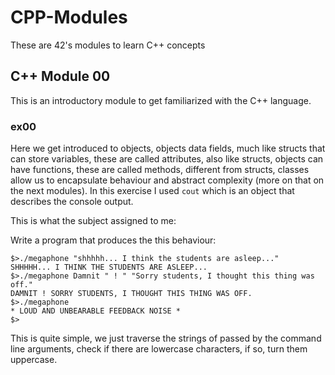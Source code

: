 # CPP-Modules
These are 42's modules to learn C++ concepts

## C++ Module 00

This is an introductory module to get familiarized with the C++ language.

### ex00

Here we get introduced to objects, objects data fields, much like structs that can store variables, these are called attributes, also like structs, objects can have functions, these are called methods, different from structs, classes allow us to encapsulate behaviour and abstract complexity (more on that on the next modules).
In this exercise I used ```cout``` which is an object that describes the console output.

This is what the subject assigned to me:

Write a program that produces the this behaviour:
```
$>./megaphone "shhhhh... I think the students are asleep..."
SHHHHH... I THINK THE STUDENTS ARE ASLEEP...
$>./megaphone Damnit " ! " "Sorry students, I thought this thing was off."
DAMNIT ! SORRY STUDENTS, I THOUGHT THIS THING WAS OFF.
$>./megaphone
* LOUD AND UNBEARABLE FEEDBACK NOISE *
$>
```

This is quite simple, we just traverse the strings of passed by the command line arguments, check if there are lowercase characters, if so, turn them uppercase.